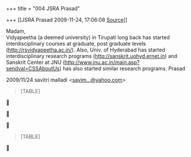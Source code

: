 +++
title = "004 JSRA Prasad"

+++
[[JSRA Prasad	2009-11-24, 17:06:08 [Source](https://groups.google.com/g/bvparishat/c/W3RHjtEia1U)]]



Madam,  
Vidyapeetha (a deemed university) in Tirupati long back has started interdisciplinary courses at graduate, post graduate levels (<http://rsvidyapeetha.ac.in/>). Also, Univ. of Hyderabad has started interdisciplinary research programs (<http://sanskrit.uohyd.ernet.in>) and Sanskrit Center at JNU (<http://www.jnu.ac.in/main.asp?sendval=CSSAboutUs>) has also started similar research programs. Prasad  
  

2009/11/24 savitri malladi \<[savim...@yahoo.com]()\>  

> [TABLE]







> [TABLE]



